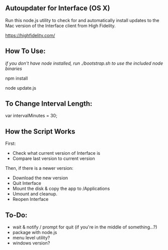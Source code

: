 Autoupdater for Interface (OS X)
-----

Run this node.js utility to check for and automatically install updates to the Mac version of the Interface client from High Fidelity.

https://highfidelity.com/


How To Use:
-----
*if you don't have node installed, run ./bootstrap.sh to use the included node binaries*

npm install

node update.js


To Change Interval Length:
-----

var intervalMinutes = 30; 

How the Script Works
-----

First:

- Check what current version of Interface is
- Compare last version to current version

Then, if there is a newer version:

- Download the new version
- Quit Interface
- Mount the disk & copy the app to /Applications
- Umount and cleanup.
- Reopen Interface


To-Do:
-----
- wait & notify / prompt for quit (if you're in the middle of something...?)
- package with node.js
- menu level utility?
- windows version?
